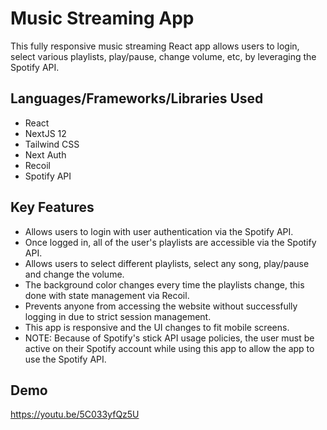 # Music Streaming App

This fully responsive music streaming React app allows users to login, select various playlists, play/pause, change volume, etc, by leveraging the Spotify API.

## Languages/Frameworks/Libraries Used

* React
* NextJS 12
* Tailwind CSS
* Next Auth
* Recoil
* Spotify API

## Key Features

* Allows users to login with user authentication via the Spotify API.
* Once logged in, all of the user's playlists are accessible via the Spotify API.
* Allows users to select different playlists, select any song, play/pause and change the volume.
* The background color changes every time the playlists change, this done with state management via Recoil.
* Prevents anyone from accessing the website without successfully logging in due to strict session management.
* This app is responsive and the UI changes to fit mobile screens.
* NOTE: Because of Spotify's stick API usage policies, the user must be active on their Spotify account while using this app to allow the app to use the Spotify API.

## Demo

https://youtu.be/5C033yfQz5U
